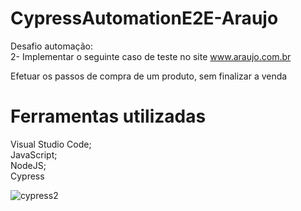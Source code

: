# CypressAutomationE2E-Araujo
Desafio automação:<br />
2- Implementar o seguinte caso de teste no site www.araujo.com.br<br />

Efetuar os passos de compra de um produto, sem finalizar a venda<br />

# Ferramentas utilizadas
Visual Studio Code;<br />
JavaScript;<br />
NodeJS;<br />
Cypress<br />

![cypress2](https://github.com/taisplicado/CypressAutomationE2E-Araujo/blob/main/CypressAutomationE2E-Araujo%20.gif)
